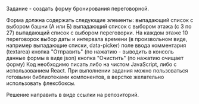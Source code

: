 Задание - создать форму бронирования переговорной.

Форма должна содержать следующие элементы:
выпадающий список с выбором башни (А или Б)
выпадающий список с выбором этажа (с 3 по 27)
выпадающий список с выбором переговорки. На каждом этаже 10 переговорок
выбор даты и интервала времени (в произвольном виде, например выпадающие списки, data-picker)
поле ввода комментария (textarea)
кнопка "Отправить" (по нажатию - выводить в консоль данные формы в виде json)
кнопка "Очистить" (по нажатию очищает форму)
Код необходимо писать либо на чистом JavaScript, либо с использованием React.
При выполнении задания можно пользоваться готовыми библиотеками компонентов, в верстке желательно использовать флексбоксы.

Решение направить в виде ссылки на репозиторий.
